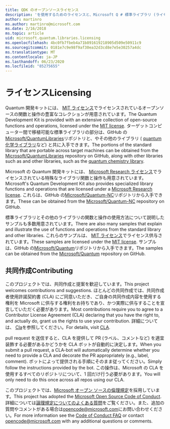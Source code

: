 ```yaml
---
title: QDK のオープンソースライセンス
description: 'を使用するためのライセンスと、Microsoft Q # 標準ライブラリ (ライセンスおよび貢献) に寄与するライセンスについて説明します。'
author: martinro
ms.author: martinro@microsoft.com
ms.date: 2/16/2018
ms.topic: article
uid: microsoft.quantum.libraries.licensing
ms.openlocfilehash: 4bc0fb7fbeb4a71b891619218905d509e50911c9
ms.sourcegitcommit: 0181e7c9e98f9af30ea32d3cd8e7e5e30257a4dc
ms.translationtype: MT
ms.contentlocale: ja-JP
ms.lasthandoff: 06/23/2020
ms.locfileid: "85275655"
---
```

# <a name="licensing"></a><span data-ttu-id="80998-103">ライセンス</span><span class="sxs-lookup"><span data-stu-id="80998-103">Licensing</span></span> #

<span data-ttu-id="80998-104">Quantum 開発キットには、 [MIT ライセンス](https://github.com/Microsoft/Quantum/blob/master/LICENSE.txt)でライセンスされているオープンソースの関数と操作の豊富なコレクションが用意されています。</span><span class="sxs-lookup"><span data-stu-id="80998-104">The Quantum Development Kit is provided with an extensive collection of open-source functions and operations, licensed under the [MIT license](https://github.com/Microsoft/Quantum/blob/master/LICENSE.txt).</span></span>
<span data-ttu-id="80998-105">ターゲットコンピューター間で移植可能な標準ライブラリの部分は、GitHub の[Microsoft/QuantumLibraries](https://github.com/Microsoft/QuantumLibraries)リポジトリと、やその他のライブラリ ( [quantum 化学ライブラリ](xref:microsoft.quantum.chemistry.concepts.intro)など) と共に入手できます。</span><span class="sxs-lookup"><span data-stu-id="80998-105">The portions of the standard library that are portable across target machines can be obtained from the [Microsoft/QuantumLibraries](https://github.com/Microsoft/QuantumLibraries) repository on GitHub, along with other libraries such as  and other libraries, such as the [quantum chemistry library](xref:microsoft.quantum.chemistry.concepts.intro).</span></span>

<span data-ttu-id="80998-106">Microsoft の Quantum 開発キットには、 [Microsoft Research ライセンス](https://github.com/Microsoft/Quantum-NC/blob/master/LICENSE)でライセンスされている特殊なライブラリ関数と操作も用意されています。</span><span class="sxs-lookup"><span data-stu-id="80998-106">Microsoft's Quantum Development Kit also provides specialized library functions and operations that are licensed under a [Microsoft Research license](https://github.com/Microsoft/Quantum-NC/blob/master/LICENSE).</span></span>
<span data-ttu-id="80998-107">これらは、GitHub の[Microsoft/Quantum-NC](https://github.com/microsoft/quantum-nc)リポジトリから入手できます。</span><span class="sxs-lookup"><span data-stu-id="80998-107">These can be obtained from the [Microsoft/Quantum-NC](https://github.com/microsoft/quantum-nc) repository on GitHub.</span></span>

<span data-ttu-id="80998-108">標準ライブラリとその他のライブラリの関数と操作の使用方法について説明したサンプルも多数用意されています。</span><span class="sxs-lookup"><span data-stu-id="80998-108">There are also many samples that explain and illustrate the use of functions and operations from the standard library and other libraries.</span></span>
<span data-ttu-id="80998-109">これらのサンプルは、 [MIT ライセンス](https://github.com/Microsoft/Quantum/blob/master/LICENSE.txt)でライセンス供与されています。</span><span class="sxs-lookup"><span data-stu-id="80998-109">These samples are licensed under the [MIT license](https://github.com/Microsoft/Quantum/blob/master/LICENSE.txt).</span></span>
<span data-ttu-id="80998-110">サンプルは、GitHub の[Microsoft/Quantum](https://github.com/Microsoft/Quantum)リポジトリから入手できます。</span><span class="sxs-lookup"><span data-stu-id="80998-110">The samples can be obtained from the [Microsoft/Quantum](https://github.com/Microsoft/Quantum) repository on GitHub.</span></span>

## <a name="contributing"></a><span data-ttu-id="80998-111">共同作成</span><span class="sxs-lookup"><span data-stu-id="80998-111">Contributing</span></span> ##

<span data-ttu-id="80998-112">このプロジェクトでは、共同作成と提案を歓迎しています。</span><span class="sxs-lookup"><span data-stu-id="80998-112">This project welcomes contributions and suggestions.</span></span>
<span data-ttu-id="80998-113">ほとんどの共同作成では、共同作成者使用許諾契約書 (CLA) にご同意いただき、ご自身の共同作成内容を使用する権利を Microsoft に供与する権利をお持ちであり、かつ実際に供与することを宣言していただく必要があります。</span><span class="sxs-lookup"><span data-stu-id="80998-113">Most contributions require you to agree to a Contributor License Agreement (CLA) declaring that you have the right to, and actually do, grant us the rights to use your contribution.</span></span> <span data-ttu-id="80998-114">詳細については、 [Cla](https://cla.microsoft.com)を参照してください。</span><span class="sxs-lookup"><span data-stu-id="80998-114">For details, visit [CLA](https://cla.microsoft.com).</span></span>

<span data-ttu-id="80998-115">pull request を送信すると、CLA を提供して PR (ラベル、コメントなど) を適宜装飾する必要があるかどうかを CLA ボットが自動的に決定します。</span><span class="sxs-lookup"><span data-stu-id="80998-115">When you submit a pull request, a CLA-bot will automatically determine whether you need to provide a CLA and decorate the PR appropriately (e.g., label, comment).</span></span> <span data-ttu-id="80998-116">ボットによって提供される手順にそのまま従ってください。</span><span class="sxs-lookup"><span data-stu-id="80998-116">Simply follow the instructions provided by the bot.</span></span> <span data-ttu-id="80998-117">この操作は、Microsoft の CLA を使用するすべてのリポジトリについて、1 回だけ行う必要があります。</span><span class="sxs-lookup"><span data-stu-id="80998-117">You will only need to do this once across all repos using our CLA.</span></span>

<span data-ttu-id="80998-118">このプロジェクトでは、[Microsoft オープン ソースの倫理規定](https://opensource.microsoft.com/codeofconduct/)を採用しています。</span><span class="sxs-lookup"><span data-stu-id="80998-118">This project has adopted the [Microsoft Open Source Code of Conduct](https://opensource.microsoft.com/codeofconduct/).</span></span>
<span data-ttu-id="80998-119">詳細については[論理規定についてのよくある質問](https://opensource.microsoft.com/codeofconduct/faq/)をご覧ください。また、追加の質問やコメントがある場合は[opencode@microsoft.com](mailto:opencode@microsoft.com)にお問い合わせください。</span><span class="sxs-lookup"><span data-stu-id="80998-119">For more information see the [Code of Conduct FAQ](https://opensource.microsoft.com/codeofconduct/faq/) or contact [opencode@microsoft.com](mailto:opencode@microsoft.com) with any additional questions or comments.</span></span>
